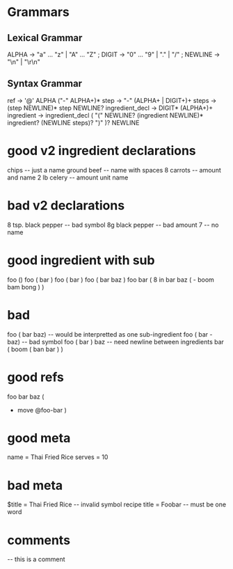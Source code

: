 # Grammars

## Lexical Grammar

ALPHA -> "a" ... "z" | "A" ... "Z" ; DIGIT -> "0" ... "9" | "." | "/" ; NEWLINE
-> "\n" | "\r\n"

## Syntax Grammar

ref -> '@' ALPHA ("-" ALPHA+)* step -> "-" (ALPHA+ | DIGIT+)+ steps -> (step
NEWLINE)* step NEWLINE? ingredient_decl -> DIGIT* (ALPHA+)+ ingredient ->
ingredient_decl ( "(" NEWLINE? (ingredient NEWLINE)* ingredient? (NEWLINE
steps)? ")" )? NEWLINE

# good v2 ingredient declarations

chips -- just a name ground beef -- name with spaces 8 carrots -- amount and
name 2 lb celery -- amount unit name

# bad v2 declarations

8 tsp. black pepper -- bad symbol 8g black pepper -- bad amount 7 -- no name

# good ingredient with sub

foo () foo ( bar ) foo ( bar ) foo ( bar baz ) foo bar ( 8 in bar baz ( - boom
bam bong ) )

# bad

foo ( bar baz) -- would be interpretted as one sub-ingredient foo ( bar - baz)
-- bad symbol foo ( bar ) baz -- need newline between ingredients bar ( boom (
ban bar ) )

# good refs

foo bar baz (

- move @foo-bar )

# good meta

name = Thai Fried Rice serves = 10

# bad meta

$title = Thai Fried Rice -- invalid symbol recipe title = Foobar -- must be one
word

# comments

-- this is a comment
